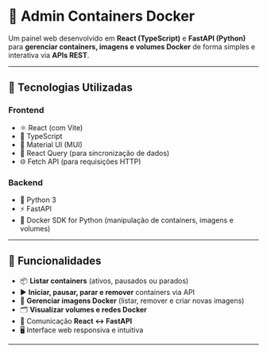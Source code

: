 # 🐳 Admin Containers Docker

Um painel web desenvolvido em **React (TypeScript)** e **FastAPI (Python)** para **gerenciar containers, imagens e volumes Docker** de forma simples e interativa via **APIs REST**.

---

## 🚀 Tecnologias Utilizadas

### **Frontend**
- ⚛️ React (com Vite)
- 🔷 TypeScript
- 🎨 Material UI (MUI)
- 🔄 React Query (para sincronização de dados)
- 🌐 Fetch API (para requisições HTTP)

### **Backend**
- 🐍 Python 3
- ⚡ FastAPI
- 🐋 Docker SDK for Python (manipulação de containers, imagens e volumes)

---

## 🧠 Funcionalidades

- 📦 **Listar containers** (ativos, pausados ou parados)  
- ▶️ **Iniciar, pausar, parar e remover** containers via API  
- 🧰 **Gerenciar imagens Docker** (listar, remover e criar novas imagens)  
- 🗂️ **Visualizar volumes e redes Docker**  
- 🔗 Comunicação **React ↔ FastAPI**  
- 🖥️ Interface web responsiva e intuitiva  

---

